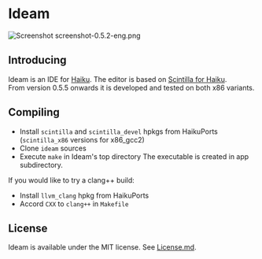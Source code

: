 Ideam
================
![Screenshot](https://raw.github.com/AmosCaster/ideam/master/data/screenshot/screenshot-0.5.2-eng.png)
    screenshot-0.5.2-eng.png

Introducing
----------------

Ideam is an IDE for [Haiku](https://www.haiku-os.org).
The editor is based on [Scintilla for Haiku](https://sourceforge.net/p/scintilla/haiku/ci/default/tree/).  
From version 0.5.5 onwards it is developed and tested on both x86 variants.


Compiling
----------------

* Install `scintilla` and `scintilla_devel` hpkgs from HaikuPorts (`scintilla_x86` versions for x86_gcc2)
* Clone `ideam` sources
* Execute `make` in Ideam's top directory
The executable is created in app subdirectory.  


If you would like to try a clang++ build:
* Install `llvm_clang` hpkg from HaikuPorts
* Accord `CXX` to `clang++` in `Makefile`


License
----------------

Ideam is available under the MIT license. See [License.md](License.md).
